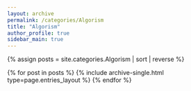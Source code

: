 ```yaml
---
layout: archive
permalink: /categories/Algorism
title: "Algorism"
author_profile: true
sidebar_main: true
---
```

<!-- 사이드바 카테고리 클릭 후 나오는 포스트 목록 정렬 변경 원래는 sort:"date"였음 --->
{% assign posts = site.categories.Algorism | sort | reverse %}

{% for post in posts %}
  {% include archive-single.html type=page.entries_layout %}
{% endfor %}
